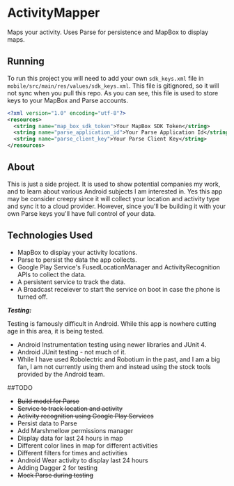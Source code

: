 # ActivityMapper
Maps your activity. Uses Parse for persistence and MapBox to display maps.

## Running
To run this project you will need to add your own ```sdk_keys.xml``` file in ```mobile/src/main/res/values/sdk_keys.xml```. This file is gitignored, so it will not sync when you pull this repo. As you can see, this file is used to store keys to your MapBox and Parse accounts.

```xml
<?xml version="1.0" encoding="utf-8"?>		
<resources>		
  <string name="map_box_sdk_token">Your MapBox SDK Token</string>		
  <string name="parse_application_id">Your Parse Application Id</string>		
  <string name="parse_client_key">Your Parse Client Key</string>		
</resources>
```

## About
This is just a side project. It is used to show potential companies my work, and to learn about various Android subjects I am interested in. Yes this app may be consider creepy since it will collect your location and activity type and sync it to a cloud provider. However, since you'll be building it with your own Parse keys you'll have full control of your data. 

## Technologies Used
- MapBox to display your activity locations.
- Parse to persist the data the app collects.
- Google Play Service's FusedLocationManager and ActivityRecognition APIs to collect the data.
- A persistent service to track the data.
- A Broadcast receiever to start the service on boot in case the phone is turned off.

***Testing:***

Testing is famously difficult in Android. While this app is nowhere cutting age in this area, it is being tested.
- Android Instrumentation testing using newer libraries and JUnit 4.
- Android JUnit testing - not much of it.
- While I have used Robolectric and Robotium in the past, and I am a big fan, I am not currently using them and instead using the stock tools provided by the Android team.

##TODO
- ~~Build model for Parse~~
- ~~Service to track location and activity~~
- ~~Activity recognition using Google Play Services~~
- Persist data to Parse
- Add Marshmellow permissions manager
- Display data for last 24 hours in map
- Different color lines in map for different activities
- Different filters for times and activities
- Android Wear activity to display last 24 hours
- Adding Dagger 2 for testing
- ~~Mock Parse during testing~~
